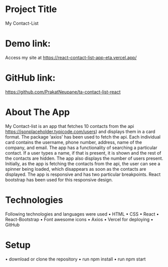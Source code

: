 # Project Title

My Contact-List

# Demo link:

Access my site at
https://react-contact-list-app-eta.vercel.app/

# GitHub link:

https://github.com/PrakatNeupane/ta-contact-list-react

# About The App

My Contact-list is an app that fetches 10 contacts from the api https://jsonplaceholder.typicode.com/users) and displays them in a card format. The package ‘axios’ has been used to fetch the api. Each individual card contains the username, phone number, address, name of the company, and email.
The app has a functionality of searching a particular contact. If a user types a name, if that is present, it is shown and the rest of the contacts are hidden. The app also displays the number of users present.
Initially, as the app is fetching the contacts from the api, the user can see a spinner being loaded, which disappears as soon as the contacts are displayed.
The app is responsive and has two particular breakpoints. React bootstrap has been used for this responsive design.

# Technologies

Following technologies and languages were used
• HTML
• CSS
• React
• React-Bootstrap
• Font awesome icons
• Axios
• Vercel for deploying
• GitHub

# Setup

• download or clone the repository
• run npm install
• run npm start

